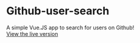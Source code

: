 # Github-user-search
A simple Vue.JS app to search for users on Github!  
[View the live version](https://owensimons.github.io/Github-user-search/)
